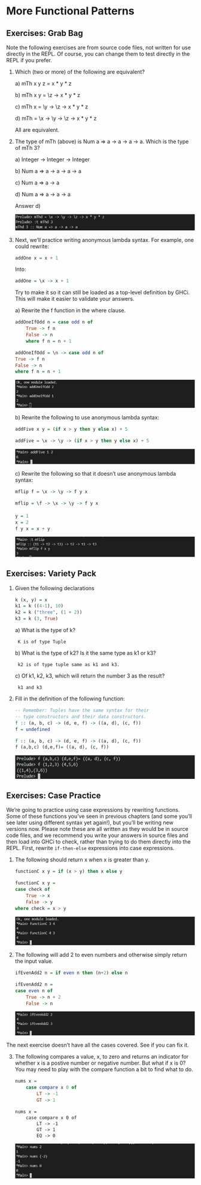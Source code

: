 # More Functional Patterns

## Exercises: Grab Bag
Note the following exercises are from source code files, not written
for use directly in the REPL. Of course, you can change them to test
directly in the REPL if you prefer.
1. Which (two or more) of the following are equivalent?
   
    a) mTh x y z = x * y * z

    b) mTh x y = \z -> x * y * z

    c) mTh x = \y -> \z -> x * y * z

    d) mTh = \x -> \y -> \z -> x * y * z

    All are equivalent.

2. The type of mTh (above) is Num a => a -> a -> a -> a.
Which is the type of mTh 3?

    a) Integer -> Integer -> Integer

    b) Num a => a -> a -> a -> a

    c) Num a => a -> a

    d) Num a => a -> a -> a

    Answer d)

    ![Output](img/cmd55.png)

3. Next, we’ll practice writing anonymous lambda syntax.
For example, one could rewrite:
    ```haskell
    addOne x = x + 1
    ```
    Into:
    ```haskell
    addOne = \x -> x + 1
    ```
    Try to make it so it can still be loaded as a top-level definition by GHCi. This will make it easier to validate your answers.

    a) Rewrite the f function in the where clause.
    ```haskell
    addOneIfOdd n = case odd n of
        True -> f n
        False -> n
        where f n = n + 1
    ```

    ```Haskell
    addOneIfOdd = \n -> case odd n of
    True -> f n
    False -> n
    where f n = n + 1
    ```
    ![Output](img/cmd56.png)

    b) Rewrite the following to use anonymous lambda syntax:
    ```haskell
    addFive x y = (if x > y then y else x) + 5
    ```

    ```haskell
    addFive = \x -> \y -> (if x > y then y else x) + 5
    ```

    ![Output](img/cmd57.png)

    c) Rewrite the following so that it doesn’t use anonymous
    lambda syntax:
    ```haskell
    mflip f = \x -> \y -> f y x
    ```

    ```haskell
    mflip = \f -> \x -> \y -> f y x

    y = 1 
    x = 2 
    f y x = x + y
    ```

    ![Output](img/cmd58.png)


## Exercises: Variety Pack
1. Given the following declarations
    ```Haskell
    k (x, y) = x
    k1 = k ((4-1), 10)
    k2 = k ("three", (1 + 2))
    k3 = k (3, True)
    ```

    a) What is the type of k?

        K is of type Tuple

    b) What is the type of k2? Is it the same type as k1 or k3?

        k2 is of type tuple same as k1 and k3.

    c) Of k1, k2, k3, which will return the number 3 as the result?

        k1 and k3
1. Fill in the definition of the following function:
    ```Haskell
    -- Remember: Tuples have the same syntax for their
    -- type constructors and their data constructors.
    f :: (a, b, c) -> (d, e, f) -> ((a, d), (c, f))
    f = undefined
    ```

    ```haskell
    f :: (a, b, c) -> (d, e, f) -> ((a, d), (c, f))
    f (a,b,c) (d,e,f)= ((a, d), (c, f))
    ```

    ![Output](img/cmd59.png)

## Exercises: Case Practice
We’re going to practice using case expressions by rewriting functions.
Some of these functions you’ve seen in previous chapters (and some
you’ll see later using different syntax yet again!), but you’ll be writing
new versions now. Please note these are all written as they would be
in source code files, and we recommend you write your answers in
source files and then load into GHCi to check, rather than trying to
do them directly into the REPL.
First, rewrite `if-then-else` expressions into case expressions.
1. The following should return x when x is greater than y.
    ```haskell
    functionC x y = if (x > y) then x else y
    ```
    ```haskell
    functionC x y =
    case check of
        True -> x
        False -> y
    where check = x > y
    ```
    ![Output](img/cmd60.png)

2. The following will add 2 to even numbers and otherwise simply
return the input value.
    ```Haskell
    ifEvenAdd2 n = if even n then (n+2) else n
    ```

    ```haskell
    ifEvenAdd2 n =
    case even n of
        True -> n + 2
        False -> n
    ```
    ![Output](img/cmd61.png)

The next exercise doesn’t have all the cases covered. See if you
can fix it.

3. The following compares a value, x, to zero and returns an indicator
for whether x is a postive number or negative number. But
what if x is 0? You may need to play with the compare function a
bit to find what to do.
    ```haskell
    nums x =
        case compare x 0 of
            LT -> -1
            GT -> 1
    ```
    ```
    nums x =
        case compare x 0 of
            LT -> -1
            GT -> 1
            EQ -> 0
    ```
    ![Output](img/cmd62.png)
